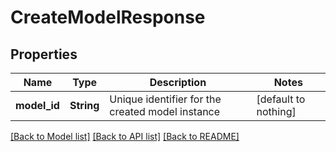 # CreateModelResponse


## Properties
Name | Type | Description | Notes
------------ | ------------- | ------------- | -------------
**model_id** | **String** | Unique identifier for the created model instance | [default to nothing]


[[Back to Model list]](../README.md#models) [[Back to API list]](../README.md#api-endpoints) [[Back to README]](../README.md)


